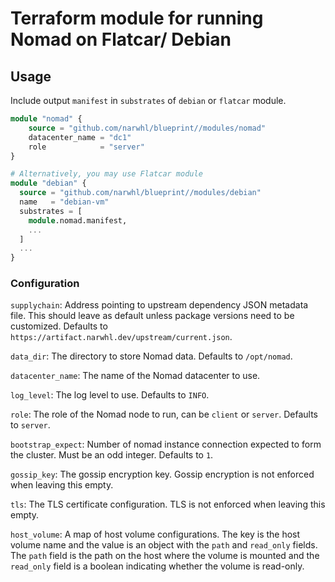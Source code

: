 # Terraform module for running Nomad on Flatcar/ Debian

## Usage

Include output `manifest` in `substrates` of `debian` or `flatcar` module.

```terraform
module "nomad" {
    source = "github.com/narwhl/blueprint//modules/nomad"
    datacenter_name = "dc1"
    role            = "server"
}

# Alternatively, you may use Flatcar module
module "debian" {
  source = "github.com/narwhl/blueprint//modules/debian"
  name   = "debian-vm"
  substrates = [
    module.nomad.manifest,
    ...
  ]
  ...
}
```

### Configuration

`supplychain`: Address pointing to upstream dependency JSON metadata file. This should leave as default unless package
versions need to be customized. Defaults to `https://artifact.narwhl.dev/upstream/current.json`.

`data_dir`: The directory to store Nomad data. Defaults to `/opt/nomad`.

`datacenter_name`: The name of the Nomad datacenter to use.

`log_level`: The log level to use. Defaults to `INFO`.

`role`: The role of the Nomad node to run, can be `client` or `server`. Defaults to `server`.

`bootstrap_expect`: Number of nomad instance connection expected to form the cluster. Must be an odd integer.
Defaults to `1`.

`gossip_key`: The gossip encryption key. Gossip encryption is not enforced when leaving this empty.

`tls`: The TLS certificate configuration. TLS is not enforced when leaving this empty.

`host_volume`: A map of host volume configurations. The key is the host volume name and the value is an object with
the `path` and `read_only` fields. The `path` field is the path on the host where the volume is mounted and the
`read_only` field is a boolean indicating whether the volume is read-only.
